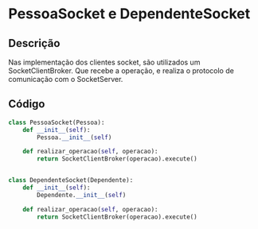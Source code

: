 # PessoaSocket e DependenteSocket

## Descrição

Nas implementação dos clientes socket, são utilizados um SocketClientBroker. Que recebe a operação,  e realiza o protocolo de comunicação com o SocketServer.

## Código

```py
class PessoaSocket(Pessoa):
    def __init__(self):
        Pessoa.__init__(self)

    def realizar_operacao(self, operacao):
        return SocketClientBroker(operacao).execute()


class DependenteSocket(Dependente):
    def __init__(self):
        Dependente.__init__(self)

    def realizar_operacao(self, operacao):
        return SocketClientBroker(operacao).execute()
```



